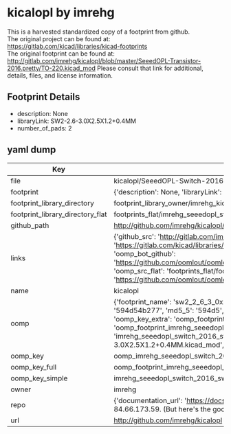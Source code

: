 # kicalopl by imrehg  
This is a harvested standardized copy of a footprint from github.  
The original project can be found at:  
https://gitlab.com/kicad/libraries/kicad-footprints  
The original footprint can be found at:
http://gitlab.com/imrehg/kicalopl/blob/master/SeeedOPL-Transistor-2016.pretty/TO-220.kicad_mod
Please consult that link for additional, details, files, and license information.  
## Footprint Details
* description: None  
* libraryLink: SW2-2.6-3.0X2.5X1.2+0.4MM  
* number_of_pads: 2  
## yaml dump  
| Key | Value |  
| --- | --- |  
| file | kicalopl/SeeedOPL-Switch-2016.pretty/SW2-2.6-3.0X2.5X1.2+0.4MM.kicad_mod |  
| footprint | {'description': None, 'libraryLink': 'SW2-2.6-3.0X2.5X1.2+0.4MM', 'number_of_pads': 2} |  
| footprint_library_directory | footprint_library_owner/imrehg_kicalopl |  
| footprint_library_directory_flat | footprints_flat/imrehg_seeedopl_switch_2016_sw2_2_6_3_0x2_5x1_2_0_4mm/working |  
| github_path | http://github.com/imrehg/kicalopl/blob/master/SeeedOPL-Switch-2016.pretty/SW2-2.6-3.0X2.5X1.2+0.4MM.kicad_mod |  
| links | {'github_src': 'http://gitlab.com/imrehg/kicalopl/blob/master/SeeedOPL-Transistor-2016.pretty/TO-220.kicad_mod', 'github_src_repo': 'https://gitlab.com/kicad/libraries/kicad-footprints', 'oomp_bot': 'footprints/imrehg_seeedopl_switch_2016_sw2_2_6_3_0x2_5x1_2_0_4mm/working', 'oomp_bot_github': 'https://github.com/oomlout/oomlout_oomp_footprint_bot/tree/main/footprints/imrehg_seeedopl_switch_2016_sw2_2_6_3_0x2_5x1_2_0_4mm/working', 'oomp_src_flat': 'footprints_flat/footprints_flat/imrehg_seeedopl_switch_2016_sw2_2_6_3_0x2_5x1_2_0_4mm/working', 'oomp_src_flat_github': 'https://github.com/oomlout/oomlout_oomp_footprint_src/tree/main/footprints_flat/imrehg_seeedopl_switch_2016_sw2_2_6_3_0x2_5x1_2_0_4mm/working'} |  
| name | kicalopl |  
| oomp | {'footprint_name': 'sw2_2_6_3_0x2_5x1_2_0_4mm', 'library_name': 'seeedopl_switch_2016', 'md5': '594d54b27724c8f990e4bbc0891d34f2', 'md5_10': '594d54b277', 'md5_5': '594d5', 'md5_6': '594d54', 'oomp_key': 'oomp_imrehg_seeedopl_switch_2016_sw2_2_6_3_0x2_5x1_2_0_4mm', 'oomp_key_extra': 'oomp_footprint_imrehg_seeedopl_switch_2016_sw2_2_6_3_0x2_5x1_2_0_4mm', 'oomp_key_full': 'oomp_footprint_imrehg_seeedopl_switch_2016_sw2_2_6_3_0x2_5x1_2_0_4mm_594d54', 'oomp_key_simple': 'imrehg_seeedopl_switch_2016_sw2_2_6_3_0x2_5x1_2_0_4mm', 'original_filename': 'kicalopl/SeeedOPL-Switch-2016.pretty/SW2-2.6-3.0X2.5X1.2+0.4MM.kicad_mod', 'owner_name': 'imrehg'} |  
| oomp_key | oomp_imrehg_seeedopl_switch_2016_sw2_2_6_3_0x2_5x1_2_0_4mm |  
| oomp_key_full | oomp_footprint_imrehg_seeedopl_switch_2016_sw2_2_6_3_0x2_5x1_2_0_4mm |  
| oomp_key_simple | imrehg_seeedopl_switch_2016_sw2_2_6_3_0x2_5x1_2_0_4mm |  
| owner | imrehg |  
| repo | {'documentation_url': 'https://docs.github.com/rest/overview/resources-in-the-rest-api#rate-limiting', 'message': "API rate limit exceeded for 84.66.173.59. (But here's the good news: Authenticated requests get a higher rate limit. Check out the documentation for more details.)"} |  
| url | http://github.com/imrehg/kicalopl |  

